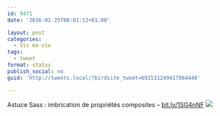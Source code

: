 ```yaml
---
id: 9471
date: '2016-01-25T08:01:12+01:00'

layout: post
categories:
  - Vis ma vie
tags:
  - tweet
format: status
publish_social: no
guid: 'http://tweets.local/?birdsite_tweet=691531249417064448'

---
```


Astuce Sass : imbrication de propriétés composites – [bit.ly/1SG4nNF](http://bit.ly/1SG4nNF) ![](http://tweets.local/wp-content/uploads/twitter-archive/tweets_media/691531249417064448-CZjQAeGWEAQrfKA.jpg)